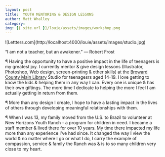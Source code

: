 ```yaml
---
layout: post
title:  YOUTH MENTORING & DESIGN LESSONS
author: Matt Whalley
category: 
img: {{ site.url }}/louie/assets/images/workshop.png
---
```


<div class="column green" markdown="1">
![Lettters.com](http://localhost:4000/louie/assets/images/studio.jpg)
</div>

<span class="intro__p" markdown="1">“I am not a teacher, but an awakener.” 
―&nbsp;Robert&nbsp;Frost</span>

¶ Having the opportunity to have a positive impact in the life of teenagers is my greatest joy. I currently mentor & give design lessons (Illustrator, Photoshop, Web design, screen-printing & other skills) at the [Broward County Main Library](http://www.broward.org/LIBRARY/LOCATIONSHOURS/BRANCHES/Pages/MN.aspx) Studio for teenagesrs aged 14-19. I love getting to know the kids & helping them in any way I can. Every one is unique & has their own giftings. The more time I dedicate to helping the more I feel I am actually getting in return from them.

¶ More than any design I create, I hope to have a lasting impact in the lives of others through developing meaningful relationships with them.

¶ When I was 13, my family moved from the U.S. to Brazil to volunteer at New Horizons Youth Ranch - a program for children in need. I became a staff member & lived there for over 10 years. My time there impacted my life more than any experience I've had since. It changed the way I view the world & no matter where I go or what I do, I carry the example of compassion, service & family the Ranch was & is to so many children very close to my heart.